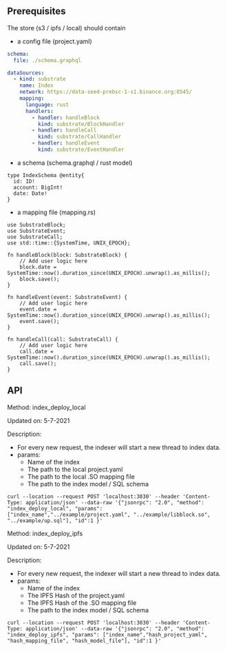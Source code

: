 ## Prerequisites
The store (s3 / ipfs / local) should contain 
- a config file (project.yaml)

```yaml
schema:
  file: ./schema.graphql

dataSources:
  - kind: substrate
    name: Index
    network: https://data-seed-prebsc-1-s1.binance.org:8545/
    mapping:
      language: rust
      handlers:
        - handler: handleBlock
          kind: substrate/BlockHandler
        - handler: handleCall
          kind: substrate/CallHandler
        - handler: handleEvent
          kind: substrate/EventHandler
```

- a schema (schema.graphql / rust model)
```
type IndexSchema @entity{
  id: ID!
  account: BigInt!
  date: Date!
}
```

- a mapping file (mapping.rs)
```
use SubstrateBlock;
use SubstrateEvent;
use SubstrateCall;
use std::time::{SystemTime, UNIX_EPOCH};

fn handleBlock(block: SubstrateBlock) {
    // Add user logic here
    block.date = SystemTime::now().duration_since(UNIX_EPOCH).unwrap().as_millis();
    block.save();
}

fn handleEvent(event: SubstrateEvent) {
    // Add user logic here
    event.date = SystemTime::now().duration_since(UNIX_EPOCH).unwrap().as_millis();
    event.save();
}

fn handleCall(call: SubstrateCall) {
    // Add user logic here
    call.date = SystemTime::now().duration_since(UNIX_EPOCH).unwrap().as_millis();
    call.save();
}
```

## API

Method: index_deploy_local

Updated on: 5-7-2021

Description: 
- For every new request, the indexer will start a new thread to index data.
- params: 
  - Name of the index
  - The path to the local project.yaml
  - The path to the local .SO mapping file
  - The path to the index model / SQL schema

```http request
curl --location --request POST 'localhost:3030' --header 'Content-Type: application/json' --data-raw '{"jsonrpc": "2.0", "method": "index_deploy_local", "params": ["index_name","../example/project.yaml", "../example/libblock.so", "../example/up.sql"], "id":1 }'
```

Method: index_deploy_ipfs

Updated on: 5-7-2021

Description:
- For every new request, the indexer will start a new thread to index data.
- params:
  - Name of the index
  - The IPFS Hash of the project.yaml
  - The IPFS Hash of the .SO mapping file
  - The path to the index model / SQL schema

```http request
curl --location --request POST 'localhost:3030' --header 'Content-Type: application/json' --data-raw '{"jsonrpc": "2.0", "method": "index_deploy_ipfs", "params": ["index_name","hash_project_yaml", "hash_mapping_file", "hash_model_file"], "id":1 }'
```